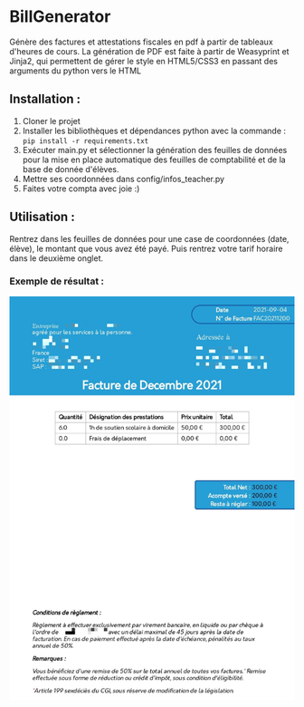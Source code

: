 # BillGenerator
Génère des factures et attestations fiscales en pdf à partir de tableaux d'heures de cours.
La génération de PDF est faite à partir de Weasyprint et Jinja2, qui permettent de gérer le style en HTML5/CSS3 en passant des arguments du python vers le HTML

## Installation : 
1. Cloner le projet
2. Installer les bibliothèques et dépendances python avec la commande :
`pip install -r requirements.txt`
3. Exécuter main.py et sélectionner la génération des feuilles de données pour la mise en place automatique des feuilles de comptabilité et de la base de donnée d'élèves.
4. Mettre ses coordonnées dans config/infos_teacher.py 
5. Faites votre compta avec joie :) 

## Utilisation : 
Rentrez dans les feuilles de données pour une case de coordonnées (date, élève), le montant que vous avez été payé.
Puis rentrez votre tarif horaire dans le deuxième onglet.

### Exemple de résultat : 
![alt text](templates/exemple_facture.jpg "exemple de facture générée")